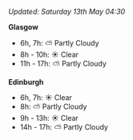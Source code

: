 *Updated: Saturday 13th May 04:30*

**Glasgow**

* 6h, 7h: :partly_sunny: Partly Cloudy
* 8h - 10h: :sunny: Clear
* 11h - 17h: :partly_sunny: Partly Cloudy

**Edinburgh**

* 6h, 7h: :sunny: Clear
* 8h: :partly_sunny: Partly Cloudy
* 9h - 13h: :sunny: Clear
* 14h - 17h: :partly_sunny: Partly Cloudy
